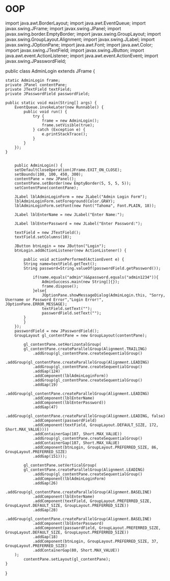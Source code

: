 # OOP



import java.awt.BorderLayout;
import java.awt.EventQueue;
import javax.swing.JFrame;
import javax.swing.JPanel;
import javax.swing.border.EmptyBorder;
import javax.swing.GroupLayout;
import javax.swing.GroupLayout.Alignment;
import javax.swing.JLabel;
import javax.swing.JOptionPane;
import java.awt.Font;
import java.awt.Color;
import javax.swing.JTextField;
import javax.swing.JButton;
import java.awt.event.ActionListener;
import java.awt.event.ActionEvent;
import javax.swing.JPasswordField;

public class AdminLogin extends JFrame {

	static AdminLogin frame;
	private JPanel contentPane;
	private JTextField textField;
	private JPasswordField passwordField;
	
	public static void main(String[] args) {
		EventQueue.invokeLater(new Runnable() {
			public void run() {
				try {
					frame = new AdminLogin();
					frame.setVisible(true);
				} catch (Exception e) {
					e.printStackTrace();
				}
			}
		});
	}


		public AdminLogin() {
		setDefaultCloseOperation(JFrame.EXIT_ON_CLOSE);
		setBounds(100, 100, 450, 300);
		contentPane = new JPanel();
		contentPane.setBorder(new EmptyBorder(5, 5, 5, 5));
		setContentPane(contentPane);
		
		JLabel lblAdminLoginForm = new JLabel("Admin Login Form");
		lblAdminLoginForm.setForeground(Color.GRAY);
		lblAdminLoginForm.setFont(new Font("Tahoma", Font.PLAIN, 18));
		
		JLabel lblEnterName = new JLabel("Enter Name:");
		
		JLabel lblEnterPassword = new JLabel("Enter Password:");
		
		textField = new JTextField();
		textField.setColumns(10);
		
		JButton btnLogin = new JButton("Login");
		btnLogin.addActionListener(new ActionListener() {
			
			public void actionPerformed(ActionEvent e) {
			String name=textField.getText();
			String password=String.valueOf(passwordField.getPassword());
			
				if(name.equals("admin")&&password.equals("admin1234")){
					AdminSuccess.main(new String[]{});
					frame.dispose();
				}else{
					JOptionPane.showMessageDialog(AdminLogin.this, "Sorry, Username or Password Error","Login Error!", JOptionPane.ERROR_MESSAGE);
					textField.setText("");
					passwordField.setText("");
			}
			}
		});
		passwordField = new JPasswordField();
		GroupLayout gl_contentPane = new GroupLayout(contentPane);
		
			gl_contentPane.setHorizontalGroup(
			gl_contentPane.createParallelGroup(Alignment.TRAILING)
				.addGroup(gl_contentPane.createSequentialGroup()
				.addGroup(gl_contentPane.createParallelGroup(Alignment.LEADING)
				.addGroup(gl_contentPane.createSequentialGroup()
				.addGap(124)
				.addComponent(lblAdminLoginForm))
				.addGroup(gl_contentPane.createSequentialGroup()
				.addGap(19)
				.addGroup(gl_contentPane.createParallelGroup(Alignment.LEADING)
				.addComponent(lblEnterName)
				.addComponent(lblEnterPassword))
				.addGap(47)
				.addGroup(gl_contentPane.createParallelGroup(Alignment.LEADING, false)
				.addComponent(passwordField)
				.addComponent(textField, GroupLayout.DEFAULT_SIZE, 172, Short.MAX_VALUE))))
				.addContainerGap(107, Short.MAX_VALUE))
				.addGroup(gl_contentPane.createSequentialGroup()
				.addContainerGap(187, Short.MAX_VALUE)
				.addComponent(btnLogin, GroupLayout.PREFERRED_SIZE, 86, GroupLayout.PREFERRED_SIZE)
				.addGap(151)));
			
			gl_contentPane.setVerticalGroup(
			gl_contentPane.createParallelGroup(Alignment.LEADING)
				.addGroup(gl_contentPane.createSequentialGroup()
				.addComponent(lblAdminLoginForm)
				.addGap(26)
				.addGroup(gl_contentPane.createParallelGroup(Alignment.BASELINE)
				.addComponent(lblEnterName)
				.addComponent(textField, GroupLayout.PREFERRED_SIZE, GroupLayout.DEFAULT_SIZE, GroupLayout.PREFERRED_SIZE))
				.addGap(28)
				.addGroup(gl_contentPane.createParallelGroup(Alignment.BASELINE)
				.addComponent(lblEnterPassword)
				.addComponent(passwordField, GroupLayout.PREFERRED_SIZE, GroupLayout.DEFAULT_SIZE, GroupLayout.PREFERRED_SIZE))
				.addGap(18)
				.addComponent(btnLogin, GroupLayout.PREFERRED_SIZE, 37, GroupLayout.PREFERRED_SIZE)
				.addContainerGap(80, Short.MAX_VALUE))
		);
			contentPane.setLayout(gl_contentPane);
	}
}


